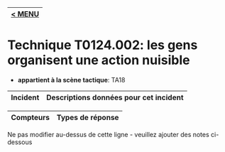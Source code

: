 |[< MENU](../../README.md)|
|---|
# Technique T0124.002: les gens organisent une action nuisible



* **appartient à la scène tactique**: TA18


|Incident |Descriptions données pour cet incident |
|-------- |-------------------- |



|Compteurs |Types de réponse |
|-------- |-------------- |


Ne pas modifier au-dessus de cette ligne - veuillez ajouter des notes ci-dessous
